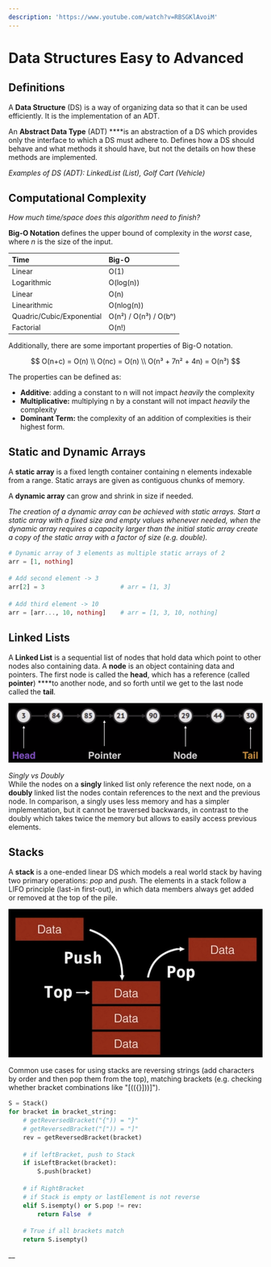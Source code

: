 ```yaml
---
description: 'https://www.youtube.com/watch?v=RBSGKlAvoiM'
---
```


# Data Structures Easy to Advanced

## Definitions

A **Data Structure** \(DS\) is a way of organizing data so that it can be used efficiently. It is the implementation of an ADT. 

An **Abstract Data Type** \(ADT\) ****is an abstraction of a DS which provides only the interface to which a DS must adhere to. Defines how a DS should behave and what methods it should have, but not the details on how these methods are implemented.

_Examples of DS \(ADT\): LinkedList \(List\), Golf Cart \(Vehicle\)_



## Computational Complexity

_How much time/space does this algorithm need to finish?_

**Big-O Notation** defines the upper bound of complexity in the _worst_ case, where _n_ is the size of the input.

| Time | Big-O |
| :--- | :--- |
| Linear | O\(1\) |
| Logarithmic | O\(log\(n\)\) |
| Linear | O\(n\) |
| Linearithmic | O\(nlog\(n\)\) |
| Quadric/Cubic/Exponential | O\(n²\) / O\(n³\) / O\(bⁿ\) |
| Factorial | O\(n!\) |

Additionally, there are some important properties of Big-O notation.

$$
O(n+c) = O(n) \\ 
O(nc) = O(n) \\
O(n³ + 7n² + 4n) = O(n³)
$$

The properties can be defined as:  
- **Additive**: adding a constant to n will not impact _heavily_ the complexity  
- **Multiplicative:** multiplying n by a constant will not impact _heavily_ the complexity  
- **Dominant Term:** the complexity of an addition of complexities is their highest form.



## Static and Dynamic Arrays

A **static array** is a fixed length container containing n elements indexable from a range. Static arrays are given as contiguous chunks of memory.

A **dynamic array** can grow and shrink in size if needed.

_The creation of a dynamic array can be achieved with static arrays. Start a static array with a fixed size and empty values whenever needed, when the dynamic array requires a capacity larger than the initial static array create a copy of the static array with a factor of size \(e.g. double\)._

```julia
# Dynamic array of 3 elements as multiple static arrays of 2
arr = [1, nothing]

# Add second element -> 3
arr[2] = 3                     # arr = [1, 3]

# Add third element -> 10
arr = [arr..., 10, nothing]    # arr = [1, 3, 10, nothing]
```



## Linked Lists

A **Linked List** is a sequential list of nodes that hold data which point to other nodes also containing data. A **node** is an object containing data and pointers. The first node is called the **head**, which has a reference \(called **pointer**\) ****to another node, and so forth until we get to the last node called the **tail**.

![Linked Lists Terminology](.gitbook/assets/image%20%282%29.png)

_Singly vs Doubly_  
While the nodes on a **singly** linked list only reference the next node, on a **doubly** linked list  the nodes contain references to the next and the previous node. In comparison, a singly uses less memory and has a simpler implementation, but it cannot be traversed backwards, in contrast to the doubly which takes twice the memory but allows to easily access previous elements. 



## Stacks

A **stack** is a one-ended linear DS which models a real world stack by having two primary operations: _pop_ and _push._ The elements in a stack follow a LIFO principle \(last-in first-out\), in which data members always get added or removed at the top of the pile. 

![Stack, LIFO](.gitbook/assets/image%20%287%29.png)

Common use cases for using stacks are reversing strings \(add characters by order and then pop them from the top\), matching brackets \(e.g. checking whether bracket combinations like "\[\(\({}\]\)\)\]"\).

```python
S = Stack()
for bracket in bracket_string:
    # getReversedBracket("{")) = "}"
    # getReversedBracket("[")) = "]" 
    rev = getReversedBracket(bracket)
    
    # if leftBracket, push to Stack
    if isLeftBracket(bracket):
        S.push(bracket)
        
    # if RightBracket
    # if Stack is empty or lastElement is not reverse
    elif S.isempty() or S.pop != rev:
        return False  # 
    
    # True if all brackets match
    return S.isempty()
```

\_\_

